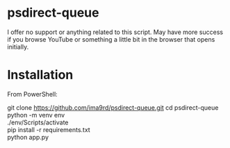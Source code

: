 ﻿# psdirect-queue
I offer no support or anything related to this script. May have more success if you browse YouTube or something a little bit in the browser that opens initially.

# Installation
From PowerShell:

git clone https://github.com/ima9rd/psdirect-queue.git
cd psdirect-queue  
python -m venv env  
./env/Scripts/activate  
pip install -r requirements.txt  
python app.py
